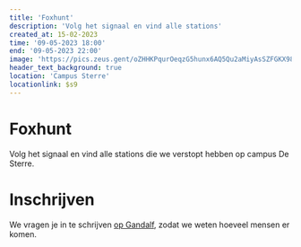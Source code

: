 ```yaml
---
title: 'Foxhunt'
description: 'Volg het signaal en vind alle stations'
created_at: 15-02-2023
time: '09-05-2023 18:00'
end: '09-05-2023 22:00'
image: 'https://pics.zeus.gent/oZHHKPqurOeqzG5hunx6AQ5Qu2aMiyAsSZFGKX98.jpg'
header_text_background: true
location: 'Campus Sterre'
locationlink: $s9
---
```


# Foxhunt

Volg het signaal en vind alle stations die we verstopt hebben op campus De Sterre.

# Inschrijven

We vragen je in te schrijven [op Gandalf](https://event.student.ugent.be/events/379), zodat we weten hoeveel mensen er komen.
